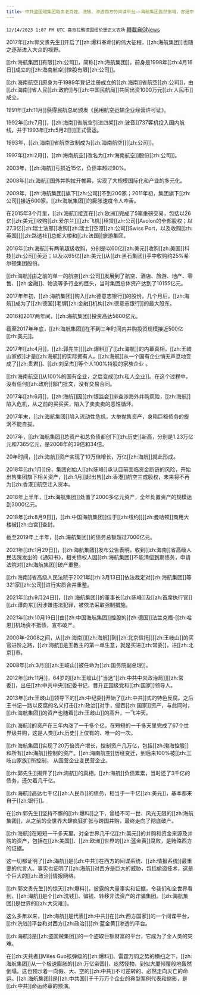 ```yaml
---
title: 中共盗国贼集团吸血老百姓、洗钱、渗透西方的间谍平台——海航集团轰然倒塌，亦是中共必然走向灭亡的缩影
---
```

`12/14/2023 1:07 PM UTC 喜马拉雅德国纽伦堡正义农场` [轉載自GNews](https://gnews.org/articles/2108631)

 2017年[[zh:郭文贵先生]]开启了[[zh:爆料革命]]的伟大征程，[[zh:海航集团]]也随之逐渐进入大众的视野。

[[zh:海航集团]]有限[[zh:公司]]，简称[[zh:海航集团]]，前身是1998年[[zh:4月16日]]成立的[[zh:海南航空]]控股有限[[zh:公司]]。

[[zh:海南航空]]原身为于1989年登记注册成立的[[zh:海南]]省航空[[zh:公司]]，由[[zh:海南]]省人民[[zh:政府]]与[[zh:中国民航局]]共同出资1000万元[[zh:人民币]]成立。

1991年[[zh:11月]]获得民航总局颁发《民用航空运输企业经营许可证》。

1992年[[zh:7月]]，[[zh:海南]]省航空引进四架[[zh:波音]]737客机投入国内航线，并于1993年[[zh:5月2日]]正式营运。

1993年，[[zh:海南]]省航空改制成为[[zh:海南航空]][[zh:公司]]。

1997年[[zh:2月]]，[[zh:海南航空]]改名为[[zh:海南航空]]股份[[zh:公司]]。

2003年，[[zh:海航]]亏损近15亿，负债率超过90%。

2008年[[zh:海航]]国外并购拉开帷幕，实现了大规模国际化和产业的多元化。

2009年，[[zh:海航集团]]旗下[[zh:公司]]不到200家；2011年初，集团旗下[[zh:公司]]接近600家。[[zh:海航集团]]的膨胀速度令人咋舌。

在2015年3个月里，[[zh:海航]]接连在[[zh:欧洲]]完成了5笔重磅交易，包括以26亿[[zh:美元]]收购[[zh:爱尔兰]][[zh:飞机]]租赁[[zh:公司]]Avolon的全部股权；以27.3亿[[zh:瑞士法郎]]收购[[zh:瑞士]]空港[[zh:公司]]Swiss Port，以及收购[[zh:英国]][[zh:路透社]]总部大楼和[[zh:法国]]旅游集团。

2016年[[zh:海航]]有两笔超级收购，分别是以60亿[[zh:美元]]收购[[zh:美国]]科技[[zh:公司]]英迈；以及以65亿[[zh:美元]]从[[zh:黑石集团]]手中收购约25%希尔顿集团股份。

[[zh:海航]]由之前的单一的航空[[zh:公司]]发展到了航空、酒店、旅游、地产、零售、[[zh:金融]]、物流等多行业的巨头，当时集团总体资产达到了10155亿元。

2017年年初，[[zh:海航集团]]购入[[zh:德意志银行]]的股份。几个月后，[[zh:海航]]成为了[[zh:德国]]老牌[[zh:金融]]机构[[zh:德意志银行]]的最大股东。

2016和2017两年间，[[zh:海航集团]]投资高达5600亿元。

截至2017年年底，[[zh:海航集团]]在不到三年时间内并购投资规模接近500亿[[zh:美元]]。

2017年[[zh:4月]]，[[zh:郭先生]][[zh:爆料]]了[[zh:海航]]的内幕真相，[[zh:王岐山家族]]才是[[zh:海航]]的实际拥有人。[[zh:海航]]从一个国有企业悄无声息地变成了[[zh:贯君]]、[[zh:刘呈杰]]等个人100%持股的家族企业  。

[[zh:海南航空]]从100%的国有企业，之后变成[[zh:私人企业]]。在这个过程中，没有任何[[zh:政府]]部门批文，没有交易合同。

2017年[[zh:6月]]，[[zh:海航]]因[[zh:银监会]]排查涉海外并购风险，[[zh:海航]]陷入危机，从之前的买买买，陷入了卖卖卖的恶性循环。

2017年末，[[zh:海航集团]]陷入流动性危机，大举抛售资产，身陷巨额债务的旋涡不能自拔。

2017年，[[zh:海航集团]]总资产和总负债都创下[[zh:历史]]新高，分别是1.23万亿元和7365亿元，是2008年的39倍和34倍。

20年时间，[[zh:海航]]资产实现了10万倍增长，万亿[[zh:海航]]就此形成。

2018年[[zh:1月]]份，集团创始人[[zh:陈峰]]承认目前面临资金断链的风险，开始出售集团旗下相关资产，[[zh:1月]]起出售[[zh:香港]]航空三成股权，未来将不再为[[zh:香港]]航空注入资本。

2018年上半年，[[zh:海航集团]]处置了2000多亿元资产，全年处置资产的规模达到3000亿元。　　

2018年[[zh:8月9日]]，[[zh:中国海航集团]]位于[[zh:纽约]][[zh:曼哈顿]]商用大楼被[[zh:白宫]]查封。

截至2019年上半年，[[zh:海航集团]]的债务总额超过7000亿元。

2021年[[zh:1月29日]]，[[zh:海航集团]]发布公告表明，收到[[zh:海南]]省高级人民法院发出的《通知书》，相关债权人因[[zh:海航集团]]不能清偿到期债务，申请法院对[[zh:海航集团]]破产重整。

[[zh:海南]]省高级人民法院于2021年[[zh:3月13日]]依法裁定对[[zh:海航集团]]等321家[[zh:公司]]进行实质合并重整。

2021年[[zh:9月24日]]，[[zh:海航集团]]的董事长[[zh:陈峰]]及[[zh:首席执行官]][[zh:谭向东]]因涉嫌违法犯罪，被依法采取强制措施。

2021年[[zh:10月19日]]由[[zh:中国海航集团]]控股的[[zh:德国]]法兰克福\-[[zh:哈恩]]机场资不抵债，宣布破产。

2000年\-2008之间，从[[zh:海南]][[zh:海航]]到[[zh:北京信托]][[zh:王岐山]]的买官进阶之路，[[zh:海航]]是王教主的第一单生意，就是买进[[zh:常委]]，进[[zh:北京]]市。

2008年[[zh:3月]][[zh:王岐山]]被任命为[[zh:国务院副总理]]。

2012年[[zh:11月]]，64岁的[[zh:王岐山]]“当选”[[zh:中共中央政治局]][[zh:常委]]，出任[[zh:中共中央]]纪委书记，晋升正国级党和[[zh:国家]]领导人。

2013年[[zh:王歧山]]领导下的[[zh:中纪委]]开始了[[zh:中共]]式的特色反腐。之后王书记一路以反腐的名义打击[[zh:政治]]对手，侵吞[[zh:国家]]资产，与此同时，[[zh:海航集团]]的资产也随着[[zh:王歧山]]的高升，一飞冲天。

[[zh:海航]]的资产在三年内涨了一千多个亿，在短短的一千多天里完成了67个世界级并购，这是人类[[zh:历史]]上仅有的、唯一的一次。

[[zh:海航集团]]实现了20万倍资产增长，控制资产几万亿，包括[[zh:渤海控股]]和所有[[zh:海航]]控制的资产。[[zh:海南航空]]历经变迁，到后来100%被[[zh:王岐山家族]]所控制， 从国营企业变民营企业。

[[zh:郭先生]]揭开了[[zh:海航]]的真相，[[zh:海航]]负债累累，当时还了3千亿的债务，还欠着几千亿。

[[zh:海航]]高达七千亿[[zh:人民币]]的债务，相当于一千亿[[zh:美元]]，基本都来自于[[zh:银行]]。

在[[zh:郭先生]]坚持不懈的[[zh:爆料]]之下，曾经不可一世、风光无限的[[zh:海航集团]]，从之前的全世界大肆疯狂扩张与跨国并购，最终走向了彻底破产。

[[zh:海航]]在短短一千多天里，对全世界几千亿[[zh:美元]]的并购和资金来源及并购的资产，包括在[[zh:美国]]、[[zh:欧洲]]世界的[[zh:蓝金黄]]腐败，是贿赂西方的证据。

这一切都证明了[[zh:海航]]是[[zh:中共]]在西方的间谍系统、[[zh:情报系统]]最重要的代言人。事实也证明了[[zh:海航]]对西方是巨大的威胁，包括偷盗技术，这是个巨大的[[zh:政治]]情报网络。

[[zh:郭文贵先生]]的惊天[[zh:爆料]]，披露的大量事实和证据，令我们和全世界看到，[[zh:海航]]是个[[zh:洗钱]]、骗钱、转移非法资产的诈骗集团。[[zh:海航集团]]是世界的[[zh:大灾难]]。

这么多年以来，[[zh:海航]]是代表[[zh:中共]]在[[zh:西方国家]]的一个间谍平台，[[zh:洗钱]]平台和对西方[[zh:政治]][[zh:蓝金黄]]渗透的平台。

[[zh:海航]]是[[zh:盗国贼集团]]的一个盗取巨额财富的平台，它成为了全人类的灾难。

在[[zh:灭共者]]Miles Guo核弹级的[[zh:爆料]]、雷霆万钧之势的横扫之下，[[zh:海航集团]]从一个极速膨胀的[[zh:万亿帝国]]、庞然怪物，到似大厦倾覆般地轰然倒塌。这也预示着一向假、大、空的[[zh:中共]]不可逆转的、必然走向灭亡的命运。[[zh:海航集团]]是[[zh:中共国]]千千万万个企业的典型案例代表和缩影，是[[zh:中共]]命运终章的预演。
